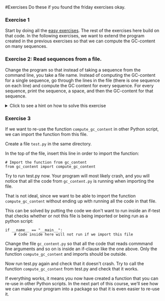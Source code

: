 #Exercises
Do these if you found the friday exercises okay.

### Exercise 1
Start by doing all the [easy exercises](Exercises2.md). The rest of the exercises here build
on that code. In the following exercises, we want to extend the program created in the previous exercises so that we can compute the GC-content on many sequences.

### Exercise 2: Read sequences from a file.

Change the program so that instead of taking a sequence from the command line, you take a file name. Instead of computing the GC-content for a single sequence, go through the lines in the file (there is one sequence on each line) and compute the GC content for every sequence. For every sequence, print the sequence, a space, and then the GC-content for that sequence.

<details>
<summary>Click to see a hint on how to solve this exercise</summary>

Remember that you can open a file like this:
```
file = open("filename.txt")
```
.. and that you can iterate over the files using a for loop:
```
for line in file:
    # line is now a variable pointing to a line in the file
    # It is often a good idea to strip the line (remove newline character at the end)
    line = line.strip()
```
</details>


### Exercise 3
If we want to re-use the function `compute_gc_content` in other Python script, we can import the function from this file.

Create a file `test.py` in the same directory.

In the top of the file, insert this line in order to import the function:

```
# Import the function from gc_content
from gc_content import compute_gc_content
```

Try to run test.py now. Your program will most likely crash, and you will notice that  all the code from `gc_content.py` is running when importing the file.

That is not ideal, since we want to be able to import the function `compute_gc_content` without ending up with running all the code in that file.

This can be solved by putting the code we don't want to run inside an if-test that checks whether or not this file is being imported or being run as a python script:

```
if __name__ == "__main__":
    # Code inside here will not run if we import this file
```

Change the file `gc_content.py` so that all the code that reads commmand line arguments and so on is inside an if-clause like the one above. Only the function `compute_gc_content` and imports should be outside.

Now run test.py again and check that it doesn't crash. Try to call the function `compute_gc_content` from test.py and check that it works.

If everything works, it means you now have created a function that you can re-use in other Python scripts. In the next part of this course, we'll see how we can make your program into a package so that it is even easier to re-use it.
